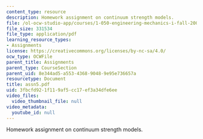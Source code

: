 ```yaml
---
content_type: resource
description: Homework assignment on continuum strength models.
file: /ol-ocw-studio-app/courses/1-050-engineering-mechanics-i-fall-2007/3fbcfd921f119af5cc17ef3a34dfe6ee_assn5.pdf
file_size: 331534
file_type: application/pdf
learning_resource_types:
- Assignments
license: https://creativecommons.org/licenses/by-nc-sa/4.0/
ocw_type: OCWFile
parent_title: Assignments
parent_type: CourseSection
parent_uid: 8e344ad5-a553-4368-9048-9e95e736657a
resourcetype: Document
title: assn5.pdf
uid: 3fbcfd92-1f11-9af5-cc17-ef3a34dfe6ee
video_files:
  video_thumbnail_file: null
video_metadata:
  youtube_id: null
---
```

Homework assignment on continuum strength models.